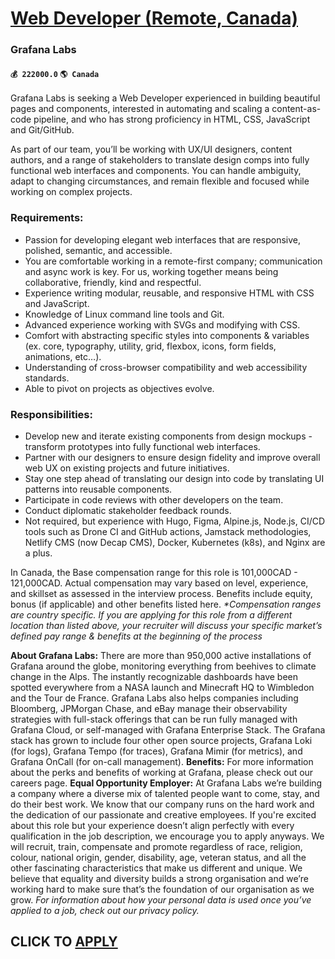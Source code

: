 # [Web Developer (Remote, Canada)](https://www.remotewlb.com/apply/web-developer-remote-canada-47261)  
### Grafana Labs  
#### `💰 222000.0` `🌎 Canada`  

Grafana Labs is seeking a Web Developer experienced in building beautiful pages and components, interested in automating and scaling a content-as-code pipeline, and who has strong proficiency in HTML, CSS, JavaScript and Git/GitHub.

As part of our team, you’ll be working with UX/UI designers, content authors, and a range of stakeholders to translate design comps into fully functional web interfaces and components. You can handle ambiguity, adapt to changing circumstances, and remain flexible and focused while working on complex projects.

### Requirements:

  * Passion for developing elegant web interfaces that are responsive, polished, semantic, and accessible.
  * You are comfortable working in a remote-first company; communication and async work is key. For us, working together means being collaborative, friendly, kind and respectful. 
  * Experience writing modular, reusable, and responsive HTML with CSS and JavaScript.
  * Knowledge of Linux command line tools and Git.
  * Advanced experience working with SVGs and modifying with CSS.
  * Comfort with abstracting specific styles into components & variables (ex. core, typography, utility, grid, flexbox, icons, form fields, animations, etc…).
  * Understanding of cross-browser compatibility and web accessibility standards.
  * Able to pivot on projects as objectives evolve.

### Responsibilities:

  * Develop new and iterate existing components from design mockups - transform prototypes into fully functional web interfaces. 
  * Partner with our designers to ensure design fidelity and improve overall web UX on existing projects and future initiatives.
  * Stay one step ahead of translating our design into code by translating UI patterns into reusable components.
  * Participate in code reviews with other developers on the team. 
  * Conduct diplomatic stakeholder feedback rounds.
  * Not required, but experience with Hugo, Figma, Alpine.js, Node.js, CI/CD tools such as Drone CI and GitHub actions, Jamstack methodologies, Netlify CMS (now Decap CMS), Docker, Kubernetes (k8s), and Nginx are a plus.

In Canada, the Base compensation range for this role is 101,000CAD - 121,000CAD. Actual compensation may vary based on level, experience, and skillset as assessed in the interview process. Benefits include equity, bonus (if applicable) and other benefits listed here. _*Compensation ranges are country specific. If you are applying for this role from a different location than listed above, your recruiter will discuss your specific market’s defined pay range & benefits at the beginning of the process_

 **About Grafana Labs:** There are more than 950,000 active installations of Grafana around the globe, monitoring everything from beehives to climate change in the Alps. The instantly recognizable dashboards have been spotted everywhere from a NASA launch and Minecraft HQ to Wimbledon and the Tour de France. Grafana Labs also helps companies including Bloomberg, JPMorgan Chase, and eBay manage their observability strategies with full-stack offerings that can be run fully managed with Grafana Cloud, or self-managed with Grafana Enterprise Stack. The Grafana stack has grown to include four other open source projects, Grafana Loki (for logs), Grafana Tempo (for traces), Grafana Mimir (for metrics), and Grafana OnCall (for on-call management). **Benefits:** For more information about the perks and benefits of working at Grafana, please check out our careers page. **Equal Opportunity Employer:** At Grafana Labs we’re building a company where a diverse mix of talented people want to come,
stay, and do their best work. We know that our company runs on the hard work and the dedication of our passionate and creative employees. If you're excited about this role but your experience doesn’t align perfectly with every qualification in the job description, we encourage you to apply anyways. We will recruit, train, compensate and promote regardless of race, religion, colour, national origin, gender, disability, age, veteran status, and all the other fascinating characteristics that make us different and unique. We believe that equality and diversity builds a strong organisation and we’re working hard to make sure that’s the foundation of our organisation as we grow. _For information about how your personal data is used once you’ve applied to a job, check out our privacy policy._  
## CLICK TO [APPLY](https://www.remotewlb.com/apply/web-developer-remote-canada-47261)

